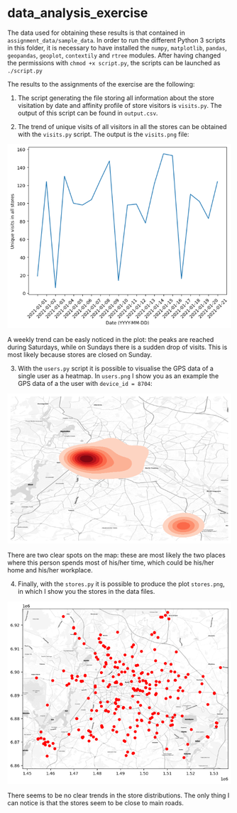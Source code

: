 # data_analysis_exercise

The data used for obtaining these results is that contained in `assignment_data/sample_data`. In order to run the different Python 3 scripts in this folder, it is necessary to have installed the `numpy`, `matplotlib`, `pandas`, `geopandas`, `geoplot`, `contextily` and `rtree` modules.
After having changed the permissions with `chmod +x script.py`, the scripts can be launched as `./script.py` 

The results to the assignments of the exercise are the following:

1. The script generating the file storing all information about the store visitation by date and affinity profile of store visitors is `visits.py`. The output of this script can be found in `output.csv`.

2. The trend of unique visits of all visitors in all the stores can be obtained with the `visits.py` script. The output is the `visits.png` file: 

![Visits trend](https://github.com/amontoli/data_analysis_exercise/blob/main/visits.png)

A weekly trend can be easly noticed in the plot: the peaks are reached during Saturdays, while on Sundays there is a sudden drop of visits. This is most likely because stores are closed on Sunday.

3. With the `users.py` script it is possible to visualise the GPS data of a single user as a heatmap. In `users.png` I show you as an example the GPS data of a the user with `device_id = 8704`:

![GPS data](https://github.com/amontoli/data_analysis_exercise/blob/main/users.png)

There are two clear spots on the map: these are most likely the two places where this person spends most of his/her time, which could be his/her home and his/her workplace.

4. Finally, with the `stores.py` it is possible to produce the plot `stores.png`, in which I show you the stores in the data files.

![Stores](https://github.com/amontoli/data_analysis_exercise/blob/main/stores.png)

There seems to be no clear trends in the store distributions. The only thing I can notice is that the stores seem to be close to main roads.
